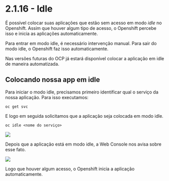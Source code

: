 # 2.1.16 - Idle

É possível colocar suas aplicações que estão sem acesso em modo _idle_ no Openshift. Assim que houver algum tipo de acesso, o Openshift percebe isso e inicia as aplicações automaticamente.

Para entrar em modo idle, é necessário intervenção manual. Para sair do modo idle, o Openshift faz isso automaticamente.

Nas versões futuras do OCP já estará disponível colocar a aplicação em idle de maneira automatizada.

## Colocando nossa app em idle

Para iniciar o modo idle, precisamos primeiro identificar qual o serviço da nossa aplicação. Para isso executamos:

```text
oc get svc
```

E logo em seguida solicitamos que a aplicação seja colocada em modo idle.

```text
oc idle <nome do serviço>
```

![](../../extras/idle.gif)

Depois que a aplicação está em modo idle, a Web Console nos avisa sobre esse fato.

![](../../extras/selection_296.png)

Logo que houver algum acesso, o Openshift inicia a aplicação automaticamente.

